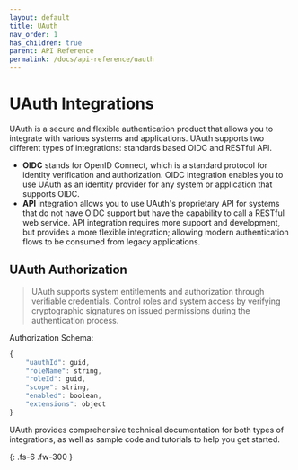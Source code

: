 ```yaml
---
layout: default
title: UAuth
nav_order: 1
has_children: true
parent: API Reference
permalink: /docs/api-reference/uauth
---
```


# UAuth Integrations

UAuth is a secure and flexible authentication product that allows you to integrate with various systems and applications. UAuth supports two different types of integrations: standards based OIDC and RESTful API.

- **OIDC** stands for OpenID Connect, which is a standard protocol for identity verification and authorization. OIDC integration enables you to use UAuth as an identity provider for any system or application that supports OIDC.
- **API** integration allows you to use UAuth's proprietary API for systems that do not have OIDC support but have the capability to call a RESTful web service. API integration requires more support and development, but provides a more flexible integration; allowing modern authentication flows to be consumed from legacy applications.

## UAuth Authorization

> UAuth supports system entitlements and authorization through verifiable credentials. Control roles and system access by verifying cryptographic signatures on issued permissions during the authentication process.

Authorization Schema:
```js
{
    "uauthId": guid,
    "roleName": string,
    "roleId": guid,
    "scope": string,
    "enabled": boolean,
    "extensions": object
}
```

UAuth provides comprehensive technical documentation for both types of integrations, as well as sample code and tutorials to help you get started.

{: .fs-6 .fw-300 }